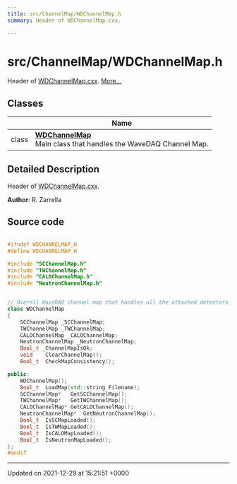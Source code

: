 ```yaml
---
title: src/ChannelMap/WDChannelMap.h
summary: Header of WDChannelMap.cxx. 

---
```


# src/ChannelMap/WDChannelMap.h

Header of [WDChannelMap.cxx](/Files/WDChannelMap_8cxx.md#file-wdchannelmap.cxx).  [More...](#detailed-description)

## Classes

|                | Name           |
| -------------- | -------------- |
| class | **[WDChannelMap](/Classes/classWDChannelMap.md)** <br>Main class that handles the WaveDAQ Channel Map.  |

## Detailed Description

Header of [WDChannelMap.cxx](/Files/WDChannelMap_8cxx.md#file-wdchannelmap.cxx). 

**Author**: R. Zarrella 



## Source code

```cpp

#ifndef WDCHANNELMAP_H
#define WDCHANNELMAP_H

#include "SCChannelMap.h"
#include "TWChannelMap.h"
#include "CALOChannelMap.h"
#include "NeutronChannelMap.h"


// Overall WaveDAQ channel map that handles all the attached detectors
class WDChannelMap
{
    SCChannelMap _SCChannelMap;             
    TWChannelMap _TWChannelMap;             
    CALOChannelMap _CALOChannelMap;         
    NeutronChannelMap _NeutronChannelMap;   
    Bool_t _ChannelMapIsOk;                 
    void    ClearChannelMap();
    Bool_t  CheckMapConsistency();

public:
    WDChannelMap();
    Bool_t  LoadMap(std::string Filename);
    SCChannelMap*   GetSCChannelMap();
    TWChannelMap*   GetTWChannelMap();
    CALOChannelMap* GetCALOChannelMap();
    NeutronChannelMap*  GetNeutronChannelMap();
    Bool_t  IsSCMapLoaded();
    Bool_t  IsTWMapLoaded();
    Bool_t  IsCALOMapLoaded();
    Bool_t  IsNeutronMapLoaded();
};
#endif
```


-------------------------------

Updated on 2021-12-29 at 15:21:51 +0000
